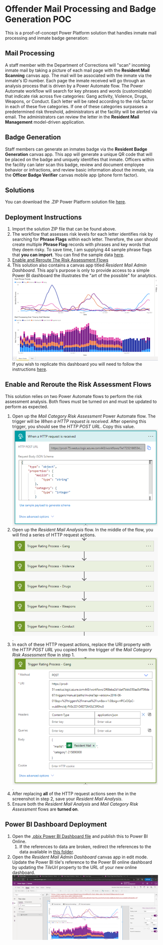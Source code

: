 # Offender Mail Processing and Badge Generation POC
This is a proof-of-concept Power Platform solution that handles inmate mail processing and inmate badge generation:

## Mail Processing
A staff member with the Department of Corrections will "scan" incoming inmate mail by taking a picture of each mail page with the **Resident Mail Scanning** canvas app. The mail will be associated with the inmate via the inmate's ID number. Each page the inmate received will go through an analysis process that is driven by a Power Automate flow. The Power Automate workflow will search for key phrases and words (customizable) that indicate risk across five categories: Gang activity, Violence, Drugs, Weapons, or Conduct. Each letter will be rated according to the risk factor in each of these five categories. If one of these categories surpasses a predetermined risk threshold, administrators at the facility will be alerted via email. The administrators can review the letter in the **Resident Mail Management** model-driven application.

## Badge Generation
Staff members can generate an inmates badge via the **Resident Badge Generation** canvas app. This app will generate a unique QR code that will be placed on the badge and uniquely identifies that inmate. Officers within the facility can later scan this badge, review and document employee behavior or infractions, and review basic information about the inmate, via the **Officer Badge Verifier** canvas mobile app (phone form factor).

## Solutions
You can download the .ZIP Power Platform solution file [here](./solutions/ResidentMailProcessing.zip).

## Deployment Instructions
1. Import the solution ZIP file that can be found above.
2. The workflow that assesses risk levels for each letter identifies risk by searching for **Phrase Flags** within each letter. Therefore, the user should create multiple **Phrase Flag** records with phrases and key words that they deem risky. To save time, I am supplying 44 sample phrase flags that **you can import**. You can find the sample data [here](./sample-data/cr0d5_phraseflags.csv).
3. [Enable and Reroute The Risk Assessment Flows](#enable-and-reroute-the-risk-assessment-flows)
4. This solution also contains a canvas app titled *Resident Mail Admin Dashboard*. This app's purpose is only to provide access to a simple Power BI dashboard the illustrates the "art of the possible" for analytics. 
![dashboard](./images/dashboard.png)
If you wish to replicate this dashboard you will need to follow the instructions [here](#power-bi-dashboard-deployment).


## Enable and Reroute the Risk Assessment Flows
This solution relies on two Power Automate flows to perform the risk assessment analysis. Both flows must be turned on and must be updated to perform as expected.  

1. Open up the *Mail Category Risk Assessment* Power Automate flow. The trigger will be *When a HTTP request is received*. After opening this trigger, you should see the *HTTP POST URL*. Copy this value.
![http-trigger](./images/http-trigger.png)
2. Open up the *Resident Mail Analysis* flow. In the middle of the flow, you will find a series of HTTP request actions.
![http-requests](./images/http-requests.png).
3. In each of these HTTP request actions, replace the URI property with the *HTTP POST URL* you copied from the trigger of the *Mail Category Risk Assessment* flow in step 1.
![replace-uri](./images/replace-uri.png).
4. After replacing **all** of the HTTP request actions seen the in the screenshot in step 2, save your *Resident Mail Analysis*.
5. Ensure both the *Resident Mail Analysis* and *Mail Category Risk Assessment* flows are **turned on**.

## Power BI Dashboard Deployment
1. Open the [.pbix Power BI Dashboard file](./dashboard/dashboard.pbix) and publish this to Power BI Online.
    1. If the references to data are broken, redirect the references to the data available in [this folder](./dashboard/data/).
2. Open the *Resident Mail Admin Dashboard* canvas app in edit mode. Update the Power BI tile's reference to the Power BI online dashboard by updating the *TileUrl* property to the URL of your new online dashboard.
![tile](./images/pbi-tile.png)